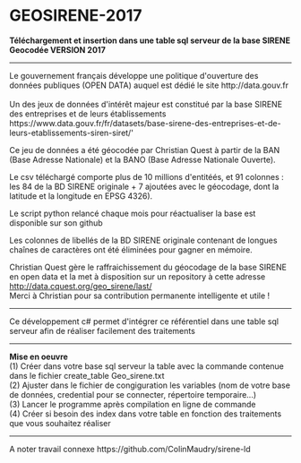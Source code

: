 # GEOSIRENE-2017
<b>Téléchargement et insertion dans une table sql serveur de  la base SIRENE Geocodée VERSION 2017</b><br>
<hr>
Le gouvernement français développe une politique d'ouverture des données publiques (OPEN DATA) auquel est dédié le site http://data.gouv.fr
<br><br>
Un des jeux de données d'intérêt majeur est constitué par la base SIRENE des entreprises et de leurs établissements  https://www.data.gouv.fr/fr/datasets/base-sirene-des-entreprises-et-de-leurs-etablissements-siren-siret/'
<br>

Ce jeu de données a été géocodée par Christian Quest à partir de la BAN (Base Adresse Nationale) et la BANO (Base Adresse Nationale Ouverte). <br>

 Le csv téléchargé comporte plus de 10 millions d'entitéés, et 91 colonnes : les 84 de la BD SIRENE originale + 7 ajoutées avec le géocodage, dont la latitude et la longitude en EPSG 4326).<br>

 Le script python relancé chaque mois pour réactualiser la base est disponible sur son github <br>

 Les colonnes de libellés de la BD SIRENE originale contenant de longues chaînes de caractères ont été éliminées pour gagner en mémoire. <br>

 
Christian Quest gère le raffraichissement du géocodage de la base SIRENE en open data et la met à disposition sur un repository à cette adresse
http://data.cquest.org/geo_sirene/last/ <br>
 Merci à Christian pour sa contribution permanente intelligente et utile !
 <hr>

Ce développement c# permet d'intégrer ce référentiel  dans une table sql serveur afin de réaliser facilement des traitements
<hr>
<b>Mise en oeuvre</b><br>
(1) Créer dans votre base sql serveur la table avec la commande contenue dans le fichier create_table Geo_sirene.txt  <br>
(2) Ajuster dans le fichier de congiguration les variables (nom de votre base de données, credential pour se connecter, répertoire temporaire...)<br>
(3) Lancer le programme après compilation en ligne de commande<br>
(4) Créer si besoin des index dans votre table en fonction des traitements que vous souhaitez réaliser 
<br>
 


<hr>
A noter travail connexe https://github.com/ColinMaudry/sirene-ld 